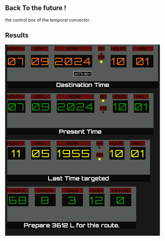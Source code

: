 <h2>Back To the future !</h2>
<p>
    the control box of the temporal convector.
</p>
<h2>Results</h2>

<img src='/assets/img/back to the future.jpg'>